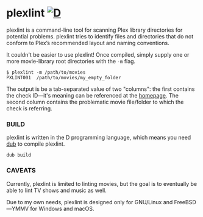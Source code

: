 # plexlint [![D](https://github.com/mario-campos/plexlint/actions/workflows/d.yml/badge.svg)](https://github.com/mario-campos/plexlint/actions/workflows/d.yml)

plexlint is a command-line tool for scanning Plex library directories for potential problems. plexlint tries to identify files and directories that do not conform to Plex’s recommended layout and naming conventions.

It couldn't be easier to use plexlint! Once compiled, simply supply one or more movie-library root directories with the `-m` flag.

```shell
$ plexlint -m /path/to/movies
PXLINT001  /path/to/movies/my_empty_folder
```

The output is be a tab-separated value of two "columns": the first contains the check ID&mdash;it's meaning can be referenced at the [homepage](https://mario-campos.github.io/software/plexlint/). The second column contains the problematic movie file/folder to which the check is referring.

### BUILD

plexlint is written in the D programming language, which means you need [dub](https://dub.pm/) to compile plexlint.

```
dub build
```

### CAVEATS

Currently, plexlint is limited to linting movies, but the goal is to eventually be able to lint TV shows and music as well.

Due to my own needs, plexlint is designed only for GNU/Linux and FreeBSD&mdash;YMMV for Windows and macOS.
